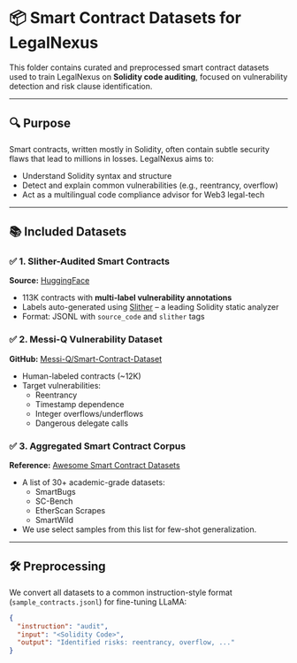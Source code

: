 # 📦 Smart Contract Datasets for LegalNexus

This folder contains curated and preprocessed smart contract datasets used to train LegalNexus on **Solidity code auditing**, focused on vulnerability detection and risk clause identification.

---

## 🔍 Purpose

Smart contracts, written mostly in Solidity, often contain subtle security flaws that lead to millions in losses. LegalNexus aims to:

- Understand Solidity syntax and structure
- Detect and explain common vulnerabilities (e.g., reentrancy, overflow)
- Act as a multilingual code compliance advisor for Web3 legal-tech

---

## 📚 Included Datasets

### ✅ 1. Slither-Audited Smart Contracts  
**Source:** [HuggingFace](https://huggingface.co/datasets/mwritescode/slither-audited-smart-contracts)  
- 113K contracts with **multi-label vulnerability annotations**
- Labels auto-generated using [Slither](https://github.com/crytic/slither) – a leading Solidity static analyzer
- Format: JSONL with `source_code` and `slither` tags

### ✅ 2. Messi-Q Vulnerability Dataset  
**GitHub:** [Messi-Q/Smart-Contract-Dataset](https://github.com/Messi-Q/Smart-Contract-Dataset)  
- Human-labeled contracts (~12K)
- Target vulnerabilities:
  - Reentrancy
  - Timestamp dependence
  - Integer overflows/underflows
  - Dangerous delegate calls

### ✅ 3. Aggregated Smart Contract Corpus  
**Reference:** [Awesome Smart Contract Datasets](https://github.com/acorn421/awesome-smart-contract-datasets)  
- A list of 30+ academic-grade datasets:
  - SmartBugs
  - SC-Bench
  - EtherScan Scrapes
  - SmartWild
- We use select samples from this list for few-shot generalization.

---

## 🛠️ Preprocessing

We convert all datasets to a common instruction-style format (`sample_contracts.jsonl`) for fine-tuning LLaMA:

```json
{
  "instruction": "audit",
  "input": "<Solidity Code>",
  "output": "Identified risks: reentrancy, overflow, ..."
}
